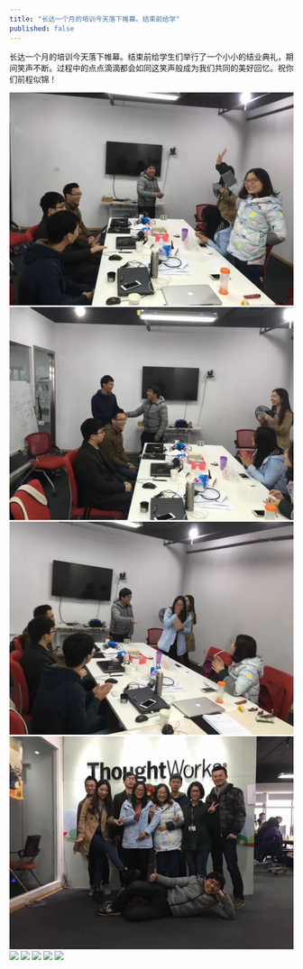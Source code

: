 ```yaml
---
title: "长达一个月的培训今天落下帷幕。结束前给学"
published: false
---
```

长达一个月的培训今天落下帷幕。结束前给学生们举行了一个小小的结业典礼，期间笑声不断。过程中的点点滴滴都会如同这笑声般成为我们共同的美好回忆。祝你们前程似锦！

![](./1.jpg)
![](./2.jpg)
![](./3.jpg)
![](./4.jpg)
![](./5.jpg)
![](./6.jpg)
![](./7.jpg)
![](./8.jpg)
![](./9.jpg)
